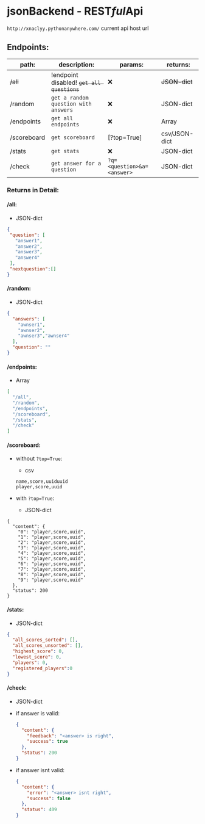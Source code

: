 # jsonBackend - REST*ful*Api

`http://xnaclyy.pythonanywhere.com/` current api host url

## Endpoints:

| path:       | description:                                | params:                  | returns:      |
| ----------- | ------------------------------------------- | ------------------------ | ------------- |
| ~~/all~~        | !endpoint disabled! ~~`get all questions`~~ | :x:                      | ~~JSON-dict~~ |
| /random     | `get a random question with answers`        | :x:                      | JSON-dict     |
| /endpoints  | `get all endpoints`                         | :x:                      | Array         |
| /scoreboard | `get scoreboard`                            | [?top=True]              | csv/JSON-dict |
| /stats      | `get stats`                                 | :x:                      | JSON-dict     |
| /check      | `get answer for a question`                 | `?q=<question>&a=<answer>` | JSON-dict     |

### Returns in Detail:

#### /all:

- JSON-dict

```json
{
 "question": [
   "answer1",
   "answer2",
   "answer3",
   "answer4"
 ],
 "nextquestion":[]
}
```

#### /random:

- JSON-dict

```json
{
  "answers": [
  	"awnser1",
	"awnser2",
	"awnser3","awnser4"
  ],
  "question": ""
}
```

#### /endpoints:

- Array

```json
[
  "/all",
  "/random",
  "/endpoints",
  "/scoreboard",
  "/stats",
  "/check"
]
```

#### /scoreboard:

- without `?top=True`:

  - csv

  ```
  name,score,uuiduuid
  player,score,uuid
  ```

- with `?top=True`:
  - JSON-dict

```
{
  "content": {
    "0": "player,score,uuid",
    "1": "player,score,uuid",
    "2": "player,score,uuid",
    "3": "player,score,uuid",
    "4": "player,score,uuid",
    "5": "player,score,uuid",
    "6": "player,score,uuid",
    "7": "player,score,uuid",
    "8": "player,score,uuid",
    "9": "player,score,uuid"
  },
  "status": 200
}
```

#### /stats:

- JSON-dict

```json
{
  "all_scores_sorted": [],
  "all_scores_unsorted": [],
  "highest_score": 0,
  "lowest_score": 0,
  "players": 0,
  "registered_players":0 
}
```

#### /check:

- JSON-dict

- if answer is valid:

  ```json
  {
    "content": {
      "feedback": "<answer> is right",
      "success": true
    },
    "status": 200
  }
  ```

- if answer isnt valid:

  ```json
  {
    "content": {
      "error": "<answer> isnt right",
      "success": false
    },
    "status": 409
  }
  ```

  

